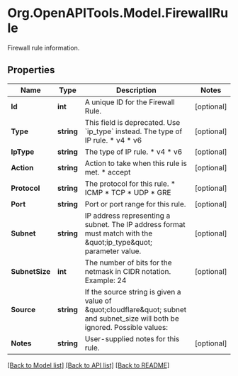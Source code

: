 # Org.OpenAPITools.Model.FirewallRule
Firewall rule information.

## Properties

Name | Type | Description | Notes
------------ | ------------- | ------------- | -------------
**Id** | **int** | A unique ID for the Firewall Rule. | [optional] 
**Type** | **string** | This field is deprecated. Use &#x60;ip_type&#x60; instead.  The type of IP rule.  * v4 * v6 | [optional] 
**IpType** | **string** | The type of IP rule.  * v4 * v6 | [optional] 
**Action** | **string** | Action to take when this rule is met.  * accept | [optional] 
**Protocol** | **string** | The protocol for this rule.  * ICMP * TCP * UDP * GRE  | [optional] 
**Port** | **string** | Port or port range for this rule. | [optional] 
**Subnet** | **string** | IP address representing a subnet. The IP address format must match with the \&quot;ip_type\&quot; parameter value. | [optional] 
**SubnetSize** | **int** | The number of bits for the netmask in CIDR notation. Example: 24 | [optional] 
**Source** | **string** | If the source string is given a value of \&quot;cloudflare\&quot; subnet and subnet_size will both be ignored. Possible values:  |   | Value | Description | | - | - -- -- - | - -- -- -- -- -- -- | |   | \&quot;\&quot; | Use the value from &#x60;subnet&#x60; and &#x60;subnet_size&#x60;. | |   | cloudflare | Allow all of Cloudflare&#39;s IP space through the firewall | | [optional] 
**Notes** | **string** | User-supplied notes for this rule. | [optional] 

[[Back to Model list]](../README.md#documentation-for-models) [[Back to API list]](../README.md#documentation-for-api-endpoints) [[Back to README]](../README.md)

